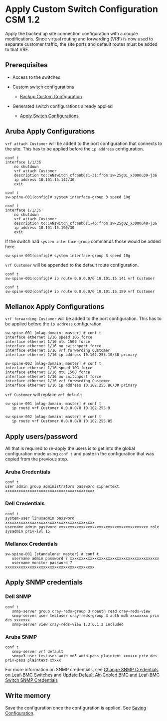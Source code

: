 # Apply Custom Switch Configuration CSM 1.2

Apply the backed up site connection configuration with a couple modifications. Since virtual routing and forwarding (VRF) is now used to separate customer traffic, the site ports and default routes must be added to that VRF.

## Prerequisites

- Access to the switches
- Custom switch configurations
  - [Backup Custom Configuration](backup_custom_configurations.md)

- Generated switch configurations already applied
  - [Apply Switch Configurations](apply_switch_configurations.md)

## Aruba Apply Configurations

`vrf attach Customer` will be added to the port configuration that connects to the site. This has to be applied before the `ip address` configuration.

```console
conf t
interface 1/1/36
    no shutdown
    vrf attach Customer
    description to:CANswitch_cfcanb6s1-31:from:sw-25g01_x3000u39-j36
    ip address 10.101.15.142/30
    exit
```

```console
conf t
sw-spine-001(config)# system interface-group 3 speed 10g
```

```console
conf t
interface 1/1/36
    no shutdown
    vrf attach Customer
    description to:CANswitch_cfcanb6s1-46:from:sw-25g02_x3000u40-j36
    ip address 10.101.15.190/30
    exit
```

If the switch had `system interface-group` commands those would be added here.

```console
sw-spine-001(config)# system interface-group 3 speed 10g
```

`vrf Customer` will be appended to the default route configuration.

```console
conf t
sw-spine-001(config)# ip route 0.0.0.0/0 10.101.15.141 vrf Customer
```

```console
conf t
sw-spine-002(config)# ip route 0.0.0.0/0 10.101.15.189 vrf Customer
```

## Mellanox Apply Configurations

`vrf forwarding Customer` will be added to the port configuration. This has to be applied before the `ip address` configuration.

```console
sw-spine-001 [mlag-domain: master] # conf t
interface ethernet 1/16 speed 10G force
interface ethernet 1/16 mtu 1500 force
interface ethernet 1/16 no switchport force
interface ethernet 1/16 vrf forwarding Customer
interface ethernet 1/16 ip address 10.102.255.10/30 primary
```

```console
sw-spine-002 [mlag-domain: master] # conf t
interface ethernet 1/16 speed 10G force
interface ethernet 1/16 mtu 1500 force
interface ethernet 1/16 no switchport force
interface ethernet 1/16 vrf forwarding Customer
interface ethernet 1/16 ip address 10.102.255.86/30 primary
```

`vrf Customer` will replace `vrf default`

```console
sw-spine-001 [mlag-domain: master] # conf t
   ip route vrf Customer 0.0.0.0/0 10.102.255.9
```

```console
sw-spine-002 [mlag-domain: master] # conf t
   ip route vrf Customer 0.0.0.0/0 10.102.255.85
```

## Apply users/password

All that is required to re-apply the users is to get into the global configuration mode using `conf t` and paste in the configuration that was copied from the previous step.

### Aruba Credentials

```console
conf t
user admin group administrators password ciphertext xxxxxxxxxxxxxxxxxxxxxxxxxxxxxxxxxxxxxxxx
```

### Dell Credentials

```console
conf t
system-user linuxadmin password xxxxxxxxxxxxxxxxxxxxxxxxxxxxxxxxxxxxxxxx
username admin password xxxxxxxxxxxxxxxxxxxxxxxxxxxxxxxxxxxxxxxx role sysadmin priv-lvl 15
```

### Mellanox Credentials

```console
sw-spine-001 [standalone: master] # conf t
   username admin password 7 xxxxxxxxxxxxxxxxxxxxxxxxxxxxxxxxxxxxxxxx
   username monitor password 7 xxxxxxxxxxxxxxxxxxxxxxxxxxxxxxxxxxxxxxxx
```

## Apply SNMP credentials

### Dell SNMP

```console
conf t
   snmp-server group cray-reds-group 3 noauth read cray-reds-view
   snmp-server user testuser cray-reds-group 3 auth md5 xxxxxxxx priv des xxxxxxx
   snmp-server view cray-reds-view 1.3.6.1.2 included
```

### Aruba SNMP

```console
conf t
   snmp-server vrf default
   snmpv3 user testuser auth md5 auth-pass plaintext xxxxxx priv des priv-pass plaintext xxxxx
```

For more information on SNMP credentials, see [Change SNMP Credentials on Leaf-BMC Switches](../../../operations/security_and_authentication/Change_SNMP_Credentials_on_Leaf_BMC_Switches.md) and [Update Default Air-Cooled BMC and Leaf-BMC Switch SNMP Credentials](../../../operations/security_and_authentication/Update_Default_Air-Cooled_BMC_and_Leaf_BMC_Switch_SNMP_Credentials.md)

## Write memory

Save the configuration once the configuration is applied. See [Saving Configuration](saving_config.md).
